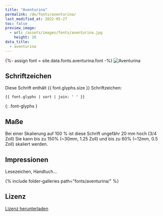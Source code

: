 ```yaml
---
title: "Aventurina"
permalink: /de/fonts/aventurina/
last_modified_at: 2022-05-27
toc: false
preview_image:
  - url: /assets/images/fonts/aventurina.jpg
    height: 20
data_title:
  - aventurina
---
```

{%- assign font = site.data.fonts.aventurina.font -%}
![Aventurina](/assets/images/fonts/aventurina.jpg)


## Schriftzeichen

Diese Schrift enthält  {{ font.glyphs.size }} Schriftzeichen:

```
{{ font.glyphs | sort | join: ' ' }}
```
{: .font-glyphs }

## Maße

Bei einer Skalierung auf 100 % ist diese Schrift ungefähr 20 mm hoch (3/4 Zoll)
Sie kann bis zu 150% (~30mm, 1.25 Zoll) und bis zu 60% (~12mm, 0.5 Zoll) skaliert werden.

## Impressionen

Lesezeichen, Handtuch...

{% include folder-galleries path="fonts/aventurina/" %}


## Lizenz

[Lizenz herunterladen](https://github.com/inkstitch/inkstitch/tree/main/fonts/aventurina/LICENSE)
